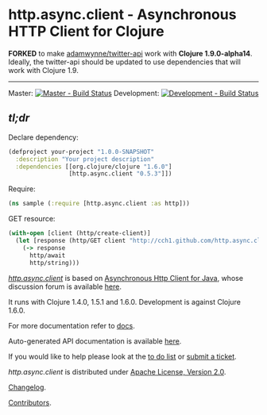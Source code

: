 http.async.client - Asynchronous HTTP Client for Clojure
========================================================

**FORKED** to make [adamwynne/twitter-api](https://github.com/adamwynne/twitter-api) work with **Clojure 1.9.0-alpha14**. Ideally, the twitter-api should be updated to use dependencies that will work with Clojure 1.9.


---

Master: [![Master - Build Status](https://secure.travis-ci.org/cch1/http.async.client.png?branch=master)](http://travis-ci.org/cch1/http.async.client)
Development: [![Development - Build Status](https://secure.travis-ci.org/cch1/http.async.client.png?branch=development)](http://travis-ci.org/cch1/http.async.client)

## *tl;dr*
Declare dependency:

``` clojure
(defproject your-project "1.0.0-SNAPSHOT"
  :description "Your project description"
  :dependencies [[org.clojure/clojure "1.6.0"]
                 [http.async.client "0.5.3"]])
```

Require:

``` clojure
(ns sample (:require [http.async.client :as http]))
```

GET resource:

``` clojure
(with-open [client (http/create-client)]
  (let [response (http/GET client "http://cch1.github.com/http.async.client/")]
    (-> response
      http/await
      http/string)))
```

[*http.async.client*](http://github.com/cch1/http.async.client) is
based on [Asynchronous Http Client for Java](http://github.com/AsyncHttpClient/async-http-client), whose
discussion forum is available [here](http://groups.google.com/group/httpasyncclient).

It runs with Clojure 1.4.0, 1.5.1 and 1.6.0.  Development is against Clojure 1.6.0.

For more documentation refer to [docs](http://cch1.github.com/http.async.client/docs.html).

Auto-generated API documentation is available [here](http://cch1.github.io/http.async.client/doc/).

If you would like to help please look at the
[to do list](http://cch1.github.io/http.async.client/todo.html)
or
[submit a ticket](http://github.com/cch1/http.async.client/issues).

*http.async.client* is distributed under [Apache License, Version 2.0](http://www.apache.org/licenses/LICENSE-2.0.html).

[Changelog](http://cch1.github.com/http.async.client/changelog.html).

[Contributors](https://github.com/cch1/http.async.client/graphs/contributors).
